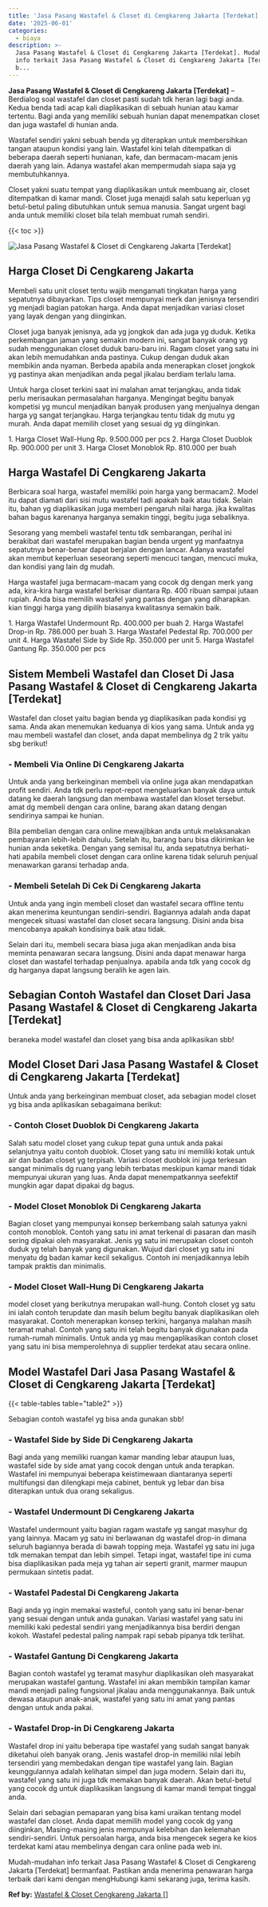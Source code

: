 ```yaml
---
title: 'Jasa Pasang Wastafel & Closet di Cengkareng Jakarta [Terdekat]'
date: '2025-06-01'
categories:
  - biaya
description: >-
  Jasa Pasang Wastafel & Closet di Cengkareng Jakarta [Terdekat]. Mudah-mudahan
  info terkait Jasa Pasang Wastafel & Closet di Cengkareng Jakarta [Terdekat]
  b...
---
```


**Jasa Pasang Wastafel & Closet di Cengkareng Jakarta \[Terdekat\]** – Berdialog soal wastafel dan closet pasti sudah tdk heran lagi bagi anda. Kedua benda tadi acap kali diaplikasikan di sebuah hunian atau kamar tertentu. Bagi anda yang memiliki sebuah hunian dapat menempatkan closet dan juga wastafel di hunian anda.

Wastafel sendiri yakni sebuah benda yg diterapkan untuk membersihkan tangan ataupun kondisi yang lain. Wastafel kini telah ditempatkan di beberapa daerah seperti hunianan, kafe, dan bermacam-macam jenis daerah yang lain. Adanya wastafel akan mempermudah siapa saja yg membutuhkannya.

Closet yakni suatu tempat yang diaplikasikan untuk membuang air, closet ditempatkan di kamar mandi. Closet juga menajdi salah satu keperluan yg betul-betul paling dibutuhkan untuk semua manusia. Sangat urgent bagi anda untuk memiliki closet bila telah membuat rumah sendiri.

{{< toc >}}

![Jasa Pasang Wastafel & Closet di Cengkareng Jakarta [Terdekat]](/images/wastafel-closet-murah28.png)

## Harga Closet Di Cengkareng Jakarta

Membeli satu unit closet tentu wajib mengamati tingkatan harga yang sepatutnya dibayarkan. Tips closet mempunyai merk dan jenisnya tersendiri yg menjadi bagian patokan harga. Anda dapat menjadikan variasi closet yang layak dengan yang diinginkan.

Closet juga banyak jenisnya, ada yg jongkok dan ada juga yg duduk. Ketika perkembangan jaman yang semakin modern ini, sangat banyak orang yg sudah menggunakan closet duduk baru-baru ini. Ragam closet yang satu ini akan lebih memudahkan anda pastinya. Cukup dengan duduk akan membikin anda nyaman. Berbeda apabila anda menerapkan closet jongkok yg pastinya akan menjadikan anda pegal jikalau berdiam terlalu lama.

Untuk harga closet terkini saat ini malahan amat terjangkau, anda tidak perlu merisaukan permasalahan harganya. Mengingat begitu banyak kompetisi yg muncul menjadikan banyak produsen yang menjualnya dengan harga yg sangat terjangkau. Harga terjangkau tentu tidak dg mutu yg murah. Anda dapat memilih closet yang sesuai dg yg diinginkan.

1\. Harga Closet Wall-Hung Rp. 9.500.000 per pcs 2. Harga Closet Duoblok Rp. 900.000 per unit 3. Harga Closet Monoblok Rp. 810.000 per buah

## Harga Wastafel Di Cengkareng Jakarta

Berbicara soal harga, wastafel memiliki poin harga yang bermacam2. Model itu dapat diamati dari sisi mutu wastafel tadi apakah baik atau tidak. Selain itu, bahan yg diaplikasikan juga memberi pengaruh nilai harga. jika kwalitas bahan bagus karenanya harganya semakin tinggi, begitu juga sebaliknya.

Sesorang yang membeli wastafel tentu tdk sembarangan, perihal ini berakibat dari wastafel merupakan bagian benda urgent yg manfaatnya sepatutnya benar-benar dapat berjalan dengan lancar. Adanya wastafel akan membut keperluan seseorang seperti mencuci tangan, mencuci muka, dan kondisi yang lain dg mudah.

Harga wastafel juga bermacam-macam yang cocok dg dengan merk yang ada, kira-kira harga wastafel berkisar diantara Rp. 400 ribuan sampai jutaan rupiah. Anda bisa memilih wastafel yang pantas dengan yang diharapkan. kian tinggi harga yang dipilih biasanya kwalitasnya semakin baik.

1\. Harga Wastafel Undermount Rp. 400.000 per buah 2. Harga Wastafel Drop-in Rp. 786.000 per buah 3. Harga Wastafel Pedestal Rp. 700.000 per unit 4. Harga Wastafel Side by Side Rp. 350.000 per unit 5. Harga Wastafel Gantung Rp. 350.000 per pcs

## Sistem Membeli Wastafel dan Closet Di Jasa Pasang Wastafel & Closet di Cengkareng Jakarta \[Terdekat\]

Wastafel dan closet yaitu bagian benda yg diaplikasikan pada kondisi yg sama. Anda akan menemukan keduanya di kios yang sama. Untuk anda yg mau membeli wastafel dan closet, anda dapat membelinya dg 2 trik yaitu sbg berikut!

### \- Membeli Via Online Di Cengkareng Jakarta

Untuk anda yang berkeinginan membeli via online juga akan mendapatkan profit sendiri. Anda tdk perlu repot-repot mengeluarkan banyak daya untuk datang ke daerah langsung dan membawa wastafel dan kloset tersebut. amat dg membeli dengan cara online, barang akan datang dengan sendirinya sampai ke hunian.

Bila pembelian dengan cara online mewajibkan anda untuk melaksanakan pembayaran lebih-lebih dahulu. Setelah itu, barang baru bisa dikirimkan ke hunian anda seketika. Dengan yang semisal itu, anda sepatutnya berhati-hati apabila membeli closet dengan cara online karena tidak seluruh penjual menawarkan garansi terhadap anda.

### \- Membeli Setelah Di Cek Di Cengkareng Jakarta

Untuk anda yang ingin membeli closet dan wastafel secara offline tentu akan menerima keuntungan sendiri-sendiri. Bagiannya adalah anda dapat mengecek situasi wastafel dan closet secara langsung. Disini anda bisa mencobanya apakah kondisinya baik atau tidak.

Selain dari itu, membeli secara biasa juga akan menjadikan anda bisa meminta penawaran secara langsung. Disini anda dapat menawar harga closet dan wastafel terhadap penjualnya. apabila anda tdk yang cocok dg dg harganya dapat langsung beralih ke agen lain.

## Sebagian Contoh Wastafel dan Closet Dari Jasa Pasang Wastafel & Closet di Cengkareng Jakarta \[Terdekat\]

beraneka model wastafel dan closet yang bisa anda aplikasikan sbb!

## Model Closet Dari Jasa Pasang Wastafel & Closet di Cengkareng Jakarta \[Terdekat\]

Untuk anda yang berkeinginan membuat closet, ada sebagian model closet yg bisa anda aplikasikan sebagaimana berikut:

### \- Contoh Closet Duoblok Di Cengkareng Jakarta

Salah satu model closet yang cukup tepat guna untuk anda pakai selanjutnya yaitu contoh duoblok. Closet yang satu ini memiliki kotak untuk air dan badan closet yg terpisah. Variasi closet duoblok ini juga terkesan sangat minimalis dg ruang yang lebih terbatas meskipun kamar mandi tidak mempunyai ukuran yang luas. Anda dapat menempatkannya seefektif mungkin agar dapat dipakai dg bagus.

### \- Model Closet Monoblok Di Cengkareng Jakarta

Bagian closet yang mempunyai konsep berkembang salah satunya yakni contoh monoblok. Contoh yang satu ini amat terkenal di pasaran dan masih sering dipakai oleh masyarakat. Jenis yg satu ini merupakan closet contoh duduk yg telah banyak yang digunakan. Wujud dari closet yg satu ini menyatu dg badan kamar kecil sekaligus. Contoh ini menjadikannya lebih tampak praktis dan minimalis.

### \- Model Closet Wall-Hung Di Cengkareng Jakarta

model closet yang berikutnya merupakan wall-hung. Contoh closet yg satu ini ialah contoh terupdate dan masih belum begitu banyak diaplikasikan oleh masyarakat. Contoh menerapkan konsep terkini, harganya malahan masih teramat mahal. Contoh yang satu ini telah begitu banyak digunakan pada rumah-rumah minimalis. Untuk anda yg mau mengaplikasikan contoh closet yang satu ini bisa memperolehnya di supplier terdekat atau secara online.

## Model Wastafel Dari Jasa Pasang Wastafel & Closet di Cengkareng Jakarta \[Terdekat\]

{{< table-tables table="table2" >}}

Sebagian contoh wastafel yg bisa anda gunakan sbb!

### \- Wastafel Side by Side Di Cengkareng Jakarta

Bagi anda yang memiliki ruangan kamar manding lebar ataupun luas, wastafel side by side amat yang cocok dengan untuk anda terapkan. Wastafel ini mempunyai beberapa keistimewaan diantaranya seperti multifungsi dan dilengkapi meja cabinet, bentuk yg lebar dan bisa diterapkan untuk dua orang sekaligus.

### \- Wastafel Undermount Di Cengkareng Jakarta

Wastafel undermount yaitu bagian ragam wastafe yg sangat masyhur dg yang lainnya. Macam yg satu ini berlawanan dg wastafel drop-in dimana seluruh bagiannya berada di bawah topping meja. Wastafel yg satu ini juga tdk memakan tempat dan lebih simpel. Tetapi ingat, wastafel tipe ini cuma bisa diaplikasikan pada meja yg tahan air seperti granit, marmer maupun permukaan sintetis padat.

### \- Wastafel Padestal Di Cengkareng Jakarta

Bagi anda yg ingin memakai wasteful, contoh yang satu ini benar-benar yang sesuai dengan untuk anda gunakan. Variasi wastafel yang satu ini memiliki kaki pedestal sendiri yang menjadikannya bisa berdiri dengan kokoh. Wastafel pedestal paling nampak rapi sebab pipanya tdk terlihat.

### \- Wastafel Gantung Di Cengkareng Jakarta

Bagian contoh wastafel yg teramat masyhur diaplikasikan oleh masyarakat merupakan wastafel gantung. Wastafel ini akan membikin tampilan kamar mandi menjadi paling fungsional jikalau anda menggunakannya. Baik untuk dewasa ataupun anak-anak, wastafel yang satu ini amat yang pantas dengan untuk anda pakai.

### \- Wastafel Drop-in Di Cengkareng Jakarta

Wastafel drop ini yaitu beberapa tipe wastafel yang sudah sangat banyak diketahui oleh banyak orang. Jenis wastafel drop-in memiliki nilai lebih tersendiri yang membedakan dengan tipe wastafel yang lain. Bagian keunggulannya adalah kelihatan simpel dan juga modern. Selain dari itu, wastafel yang satu ini juga tdk memakan banyak daerah. Akan betul-betul yang cocok dg untuk diaplikasikan langsung di kamar mandi tempat tinggal anda.

Selain dari sebagian pemaparan yang bisa kami uraikan tentang model wastafel dan closet. Anda dapat memilih model yang cocok dg yang diinginkan, Masing-masing jenis mempunyai kelebihan dan kelemahan sendiri-sendiri. Untuk persoalan harga, anda bisa mengecek segera ke kios terdekat kami atau membelinya dengan cara online pada web ini.

Mudah-mudahan info terkait Jasa Pasang Wastafel & Closet di Cengkareng Jakarta \[Terdekat\] bermanfaat. Pastikan anda menerima penawaran harga terbaik dari kami dengan mengHubungi kami sekarang juga, terima kasih.

**Ref by:** [Wastafel & Closet Cengkareng Jakarta []](https://id.wikipedia.org/wiki/Wastafel)
